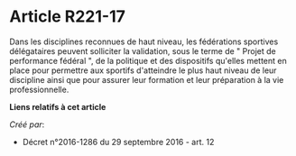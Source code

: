 # Article R221-17

Dans les disciplines reconnues de haut niveau, les fédérations sportives délégataires peuvent solliciter la validation, sous
le terme de " Projet de performance fédéral ", de la politique et des dispositifs qu'elles mettent en place pour permettre
aux sportifs d'atteindre le plus haut niveau de leur discipline ainsi que pour assurer leur formation et leur préparation à
la vie professionnelle.

**Liens relatifs à cet article**

_Créé par_:

  - Décret n°2016-1286 du 29 septembre 2016 - art. 12
